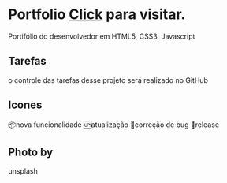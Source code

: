 # Portfolio   [Click](https://portfolionfescame.netlify.app/) para visitar.

Portifólio do desenvolvedor em HTML5, CSS3, Javascript 


## Tarefas

o controle das tarefas desse projeto será realizado no GitHub

## Icones

:package:nova funcionalidade
:up:atualização
:bug:correção de bug
:checkered_flag:release

## Photo by

unsplash
